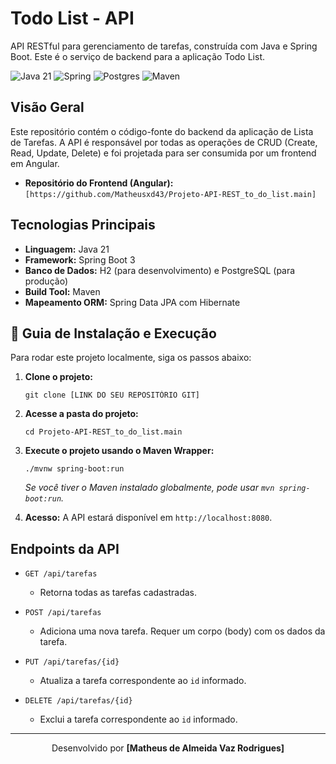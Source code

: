 # Todo List - API

API RESTful para gerenciamento de tarefas, construída com Java e Spring Boot. Este é o serviço de backend para a aplicação Todo List.

![Java 21](https://img.shields.io/badge/java-%23ED8B00.svg?style=for-the-badge&logo=openjdk&logoColor=white)
![Spring](https://img.shields.io/badge/spring-%236DB33F.svg?style=for-the-badge&logo=spring&logoColor=white)
![Postgres](https://img.shields.io/badge/postgres-%23316192.svg?style=for-the-badge&logo=postgresql&logoColor=white)
![Maven](https://img.shields.io/badge/Apache%20Maven-C71A36?style=for-the-badge&logo=Apache%20Maven&logoColor=white)

## Visão Geral

Este repositório contém o código-fonte do backend da aplicação de Lista de Tarefas. A API é responsável por todas as operações de CRUD (Create, Read, Update, Delete) e foi projetada para ser consumida por um frontend em Angular.

* **Repositório do Frontend (Angular):** `[https://github.com/Matheusxd43/Projeto-API-REST_to_do_list.main]`

## Tecnologias Principais

* **Linguagem:** Java 21
* **Framework:** Spring Boot 3
* **Banco de Dados:** H2 (para desenvolvimento) e PostgreSQL (para produção)
* **Build Tool:** Maven
* **Mapeamento ORM:** Spring Data JPA com Hibernate

## 🚀 Guia de Instalação e Execução

Para rodar este projeto localmente, siga os passos abaixo:

1.  **Clone o projeto:**
    ```shell
    git clone [LINK DO SEU REPOSITÓRIO GIT]
    ```

2.  **Acesse a pasta do projeto:**
    ```shell
    cd Projeto-API-REST_to_do_list.main
    ```

3.  **Execute o projeto usando o Maven Wrapper:**
    ```shell
    ./mvnw spring-boot:run
    ```
    *Se você tiver o Maven instalado globalmente, pode usar `mvn spring-boot:run`.*

4.  **Acesso:** A API estará disponível em `http://localhost:8080`.

## Endpoints da API

- `GET /api/tarefas`
  - Retorna todas as tarefas cadastradas.

- `POST /api/tarefas`
  - Adiciona uma nova tarefa. Requer um corpo (body) com os dados da tarefa.

- `PUT /api/tarefas/{id}`
  - Atualiza a tarefa correspondente ao `id` informado.

- `DELETE /api/tarefas/{id}`
  - Exclui a tarefa correspondente ao `id` informado.

---

<p align="center">
  Desenvolvido por <b>[Matheus de Almeida Vaz Rodrigues]</b>
</p>

